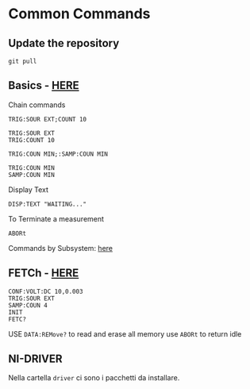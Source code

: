# Common Commands

## Update the repository

```console
git pull
```

## Basics - [HERE](https://wiki.epfl.ch/me412-emem-2020/documents/34460-90901.pdf#page=194)

Chain commands

```
TRIG:SOUR EXT;COUNT 10

TRIG:SOUR EXT
TRIG:COUNT 10
```

```
TRIG:COUN MIN;:SAMP:COUN MIN

TRIG:COUN MIN
SAMP:COUN MIN
```

Display Text

```
DISP:TEXT "WAITING..."
```

To Terminate a measurement

```
ABORt
```

Commands by Subsystem: [here](https://wiki.epfl.ch/me412-emem-2020/documents/34460-90901.pdf#page=194)

## FETCh - [HERE](https://wiki.epfl.ch/me412-emem-2020/documents/34460-90901.pdf#page=201)

```
CONF:VOLT:DC 10,0.003
TRIG:SOUR EXT
SAMP:COUN 4
INIT
FETC?
```

USE `DATA:REMove?` to read and erase all memory
use `ABORt` to return idle

## NI-DRIVER

Nella cartella `driver` ci sono i pacchetti da installare.